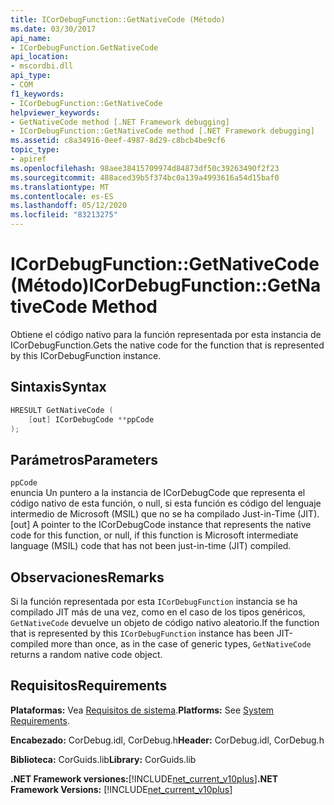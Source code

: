 ```yaml
---
title: ICorDebugFunction::GetNativeCode (Método)
ms.date: 03/30/2017
api_name:
- ICorDebugFunction.GetNativeCode
api_location:
- mscordbi.dll
api_type:
- COM
f1_keywords:
- ICorDebugFunction::GetNativeCode
helpviewer_keywords:
- GetNativeCode method [.NET Framework debugging]
- ICorDebugFunction::GetNativeCode method [.NET Framework debugging]
ms.assetid: c8a34916-0eef-4987-8d29-c8bcb4be9cf6
topic_type:
- apiref
ms.openlocfilehash: 98aee38415709974d84873df50c39263490f2f23
ms.sourcegitcommit: 488aced39b5f374bc0a139a4993616a54d15baf0
ms.translationtype: MT
ms.contentlocale: es-ES
ms.lasthandoff: 05/12/2020
ms.locfileid: "83213275"
---
```

# <a name="icordebugfunctiongetnativecode-method"></a><span data-ttu-id="c538d-102">ICorDebugFunction::GetNativeCode (Método)</span><span class="sxs-lookup"><span data-stu-id="c538d-102">ICorDebugFunction::GetNativeCode Method</span></span>
<span data-ttu-id="c538d-103">Obtiene el código nativo para la función representada por esta instancia de ICorDebugFunction.</span><span class="sxs-lookup"><span data-stu-id="c538d-103">Gets the native code for the function that is represented by this ICorDebugFunction instance.</span></span>  
  
## <a name="syntax"></a><span data-ttu-id="c538d-104">Sintaxis</span><span class="sxs-lookup"><span data-stu-id="c538d-104">Syntax</span></span>  
  
```cpp  
HRESULT GetNativeCode (  
    [out] ICorDebugCode **ppCode  
);  
```  
  
## <a name="parameters"></a><span data-ttu-id="c538d-105">Parámetros</span><span class="sxs-lookup"><span data-stu-id="c538d-105">Parameters</span></span>  
 `ppCode`  
 <span data-ttu-id="c538d-106">enuncia Un puntero a la instancia de ICorDebugCode que representa el código nativo de esta función, o null, si esta función es código del lenguaje intermedio de Microsoft (MSIL) que no se ha compilado Just-in-Time (JIT).</span><span class="sxs-lookup"><span data-stu-id="c538d-106">[out] A pointer to the ICorDebugCode instance that represents the native code for this function, or null, if this function is Microsoft intermediate language (MSIL) code that has not been just-in-time (JIT) compiled.</span></span>  
  
## <a name="remarks"></a><span data-ttu-id="c538d-107">Observaciones</span><span class="sxs-lookup"><span data-stu-id="c538d-107">Remarks</span></span>  
 <span data-ttu-id="c538d-108">Si la función representada por esta `ICorDebugFunction` instancia se ha compilado JIT más de una vez, como en el caso de los tipos genéricos, `GetNativeCode` devuelve un objeto de código nativo aleatorio.</span><span class="sxs-lookup"><span data-stu-id="c538d-108">If the function that is represented by this `ICorDebugFunction` instance has been JIT-compiled more than once, as in the case of generic types, `GetNativeCode` returns a random native code object.</span></span>  
  
## <a name="requirements"></a><span data-ttu-id="c538d-109">Requisitos</span><span class="sxs-lookup"><span data-stu-id="c538d-109">Requirements</span></span>  
 <span data-ttu-id="c538d-110">**Plataformas:** Vea [Requisitos de sistema](../../get-started/system-requirements.md).</span><span class="sxs-lookup"><span data-stu-id="c538d-110">**Platforms:** See [System Requirements](../../get-started/system-requirements.md).</span></span>  
  
 <span data-ttu-id="c538d-111">**Encabezado:** CorDebug.idl, CorDebug.h</span><span class="sxs-lookup"><span data-stu-id="c538d-111">**Header:** CorDebug.idl, CorDebug.h</span></span>  
  
 <span data-ttu-id="c538d-112">**Biblioteca:** CorGuids.lib</span><span class="sxs-lookup"><span data-stu-id="c538d-112">**Library:** CorGuids.lib</span></span>  
  
 <span data-ttu-id="c538d-113">**.NET Framework versiones:**[!INCLUDE[net_current_v10plus](../../../../includes/net-current-v10plus-md.md)]</span><span class="sxs-lookup"><span data-stu-id="c538d-113">**.NET Framework Versions:** [!INCLUDE[net_current_v10plus](../../../../includes/net-current-v10plus-md.md)]</span></span>
